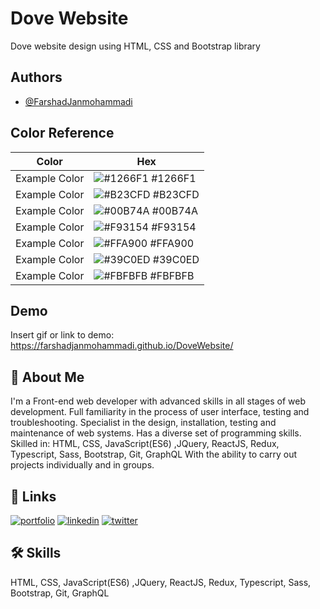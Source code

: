 
# Dove Website

Dove website design using HTML, CSS and Bootstrap library


## Authors

- [@FarshadJanmohammadi](https://www.github.com/farshadjanmohammadi)

## Color Reference

| Color             | Hex                                                                |
| ----------------- | ------------------------------------------------------------------ |
| Example Color | ![#1266F1](https://via.placeholder.com/10/1266F1?text=+) #1266F1 |
| Example Color | ![#B23CFD](https://via.placeholder.com/10/B23CFD?text=+) #B23CFD |
| Example Color | ![#00B74A](https://via.placeholder.com/10/00B74A?text=+) #00B74A |
| Example Color | ![#F93154](https://via.placeholder.com/10/F93154?text=+) #F93154 |
| Example Color | ![#FFA900](https://via.placeholder.com/10/FFA900?text=+) #FFA900 |
| Example Color | ![#39C0ED](https://via.placeholder.com/10/39C0ED?text=+) #39C0ED |
| Example Color | ![#FBFBFB](https://via.placeholder.com/10/FBFBFB?text=+) #FBFBFB |



## Demo

Insert gif or link to demo:
https://farshadjanmohammadi.github.io/DoveWebsite/


## 🚀 About Me
I'm a Front-end web developer with advanced skills in all stages of web development. Full familiarity in the process of user interface, testing and troubleshooting. Specialist in the design, installation, testing and maintenance of web systems. Has a diverse set of programming skills. Skilled in:
HTML, CSS, JavaScript(ES6) ,JQuery, ReactJS, Redux, Typescript, Sass, Bootstrap, Git, GraphQL 
With the ability to carry out projects individually and in groups.


## 🔗 Links
[![portfolio](https://img.shields.io/badge/my_portfolio-000?style=for-the-badge&logo=ko-fi&logoColor=white)](https://github.com/farshadjanmohammadi)
[![linkedin](https://img.shields.io/badge/linkedin-0A66C2?style=for-the-badge&logo=linkedin&logoColor=white)](https://www.linkedin.com/in/farshadjanmohammadi)
[![twitter](https://img.shields.io/badge/twitter-1DA1F2?style=for-the-badge&logo=twitter&logoColor=white)](https://twitter.com/farshadjanm1)


## 🛠 Skills

HTML, CSS, JavaScript(ES6) ,JQuery, ReactJS, Redux, Typescript, Sass, Bootstrap, Git, GraphQL 


